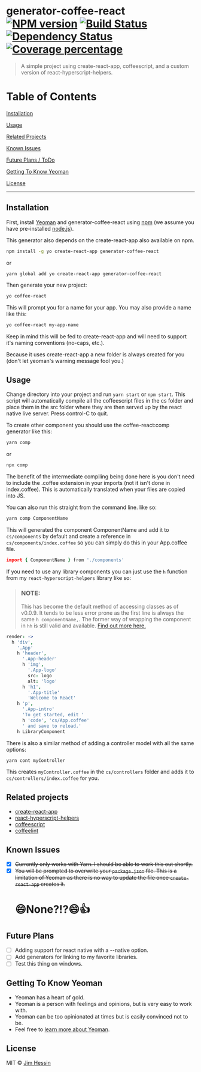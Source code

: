 # generator-coffee-react [![NPM version][npm-image]][npm-url] [![Build Status][travis-image]][travis-url] [![Dependency Status][daviddm-image]][daviddm-url] [![Coverage percentage][coveralls-image]][coveralls-url]

> A simple project using create-react-app, coffeescript, and a custom version of react-hyperscript-helpers.

# Table of Contents

[Installation](#installation)

[Usage](#usage)

[Related Projects](#related-projects)

[Known Issues](#known-issues)

[Future Plans / ToDo](#future-plans)

[Getting To Know Yeoman](#getting-to-know-yeoman)

[License](#license)

---

## Installation

First, install [Yeoman](http://yeoman.io) and generator-coffee-react using [npm](https://www.npmjs.com/) (we assume you have pre-installed [node.js](https://nodejs.org/)).

This generator also depends on the create-react-app also available on npm.

```bash
npm install -g yo create-react-app generator-coffee-react
```

or

```bash
yarn global add yo create-react-app generator-coffee-react
```

Then generate your new project:

```bash
yo coffee-react
```

This will prompt you for a name for your app. You may also provide a name like this:

```bash
yo coffee-react my-app-name
```

Keep in mind this will be fed to create-react-app and will need to support it's naming conventions (no-caps, etc.).

Because it uses create-react-app a new folder is always created for you (don't let yeoman's warning message fool you.)

## Usage

Change directory into your project and run `yarn start` or `npm start`. This script will automatically compile all the coffeescript files in the cs folder and place them in the src folder where they are then served up by the react native live server. Press control-C to quit.

To create other component you should use the coffee-react:comp generator like this:

```bash
yarn comp
```

or

```bash
npx comp
```

The benefit of the intermediate compiling being done here is you don't need to include the .coffee extension in your imports (not it isn't done in index.coffee). This is automatically translated when your files are copied into JS.

You can also run this straight from the command line. like so:

```bash
yarn comp ComponentName
```

This will generated the component ComponentName and add it to `cs/components` by default and create a reference in `cs/components/index.coffee` so you can simply do this in your App.coffee file.

```coffeescript
import { ComponentName } from './components'
```

If you need to use any library components you can just use the `h` function from my `react-hyperscript-helpers` library like so:

> ### NOTE:
>
> This has become the default method of accessing classes as of v0.0.9. It tends to be less error prone as the first line is always the same `h componentName,`. The former way of wrapping the component in `hh` is still valid and available. [Find out more here.](https://github.com/jhessin/react-hyperscript-helpers)

```coffeescript
render: ->
  h 'div',
    '.App'
    h 'header',
      '.App-header'
      h 'img',
        '.App-logo'
        src: logo
        alt: 'logo'
      h 'h1',
        '.App-title'
        'Welcome to React'
    h 'p',
      '.App-intro'
      'To get started, edit '
      h 'code', 'cs/App.coffee'
      ' and save to reload.'
    h LibraryComponent
```

There is also a similar method of adding a controller model with all the same options:

```bash
yarn cont myController
```

This creates `myController.coffee` in the `cs/controllers` folder and adds it to `cs/controllers/index.coffee` for you.

## Related projects

* [create-react-app](https://github.com/facebook/create-react-app)
* [react-hyperscript-helpers](https://github.com/jhessin/react-hyperscript-helpers)
* [coffeescript](coffeescript.org)
* [coffeelint](coffeelint.org)

## Known Issues

* [x] ~~Currently only works with Yarn. I should be able to work this out shortly.~~
* [x] ~~You will be prompted to overwrite your `package.json` file. This is a limitation of Yeoman as there is no way to update the file once `create-react-app` creates it.~~
  # :smile:None?!?:smile::thumbsup:

## Future Plans

* [ ] Adding support for react native with a --native option.
* [ ] Add generators for linking to my favorite libraries.
* [ ] Test this thing on windows.

## Getting To Know Yeoman

* Yeoman has a heart of gold.
* Yeoman is a person with feelings and opinions, but is very easy to work with.
* Yeoman can be too opinionated at times but is easily convinced not to be.
* Feel free to [learn more about Yeoman](http://yeoman.io/).

## License

MIT © [Jim Hessin](grillbrickstudios.com)

[npm-image]: https://badge.fury.io/js/generator-coffee-react.svg
[npm-url]: https://npmjs.org/package/generator-coffee-react
[travis-image]: https://travis-ci.org/jhessin/generator-coffee-react.svg?branch=master
[travis-url]: https://travis-ci.org/jhessin/generator-coffee-react
[daviddm-image]: https://david-dm.org/jhessin/generator-coffee-react.svg?theme=shields.io
[daviddm-url]: https://david-dm.org/jhessin/generator-coffee-react
[coveralls-image]: https://coveralls.io/repos/jhessin/generator-coffee-react/badge.svg
[coveralls-url]: https://coveralls.io/r/jhessin/generator-coffee-react
